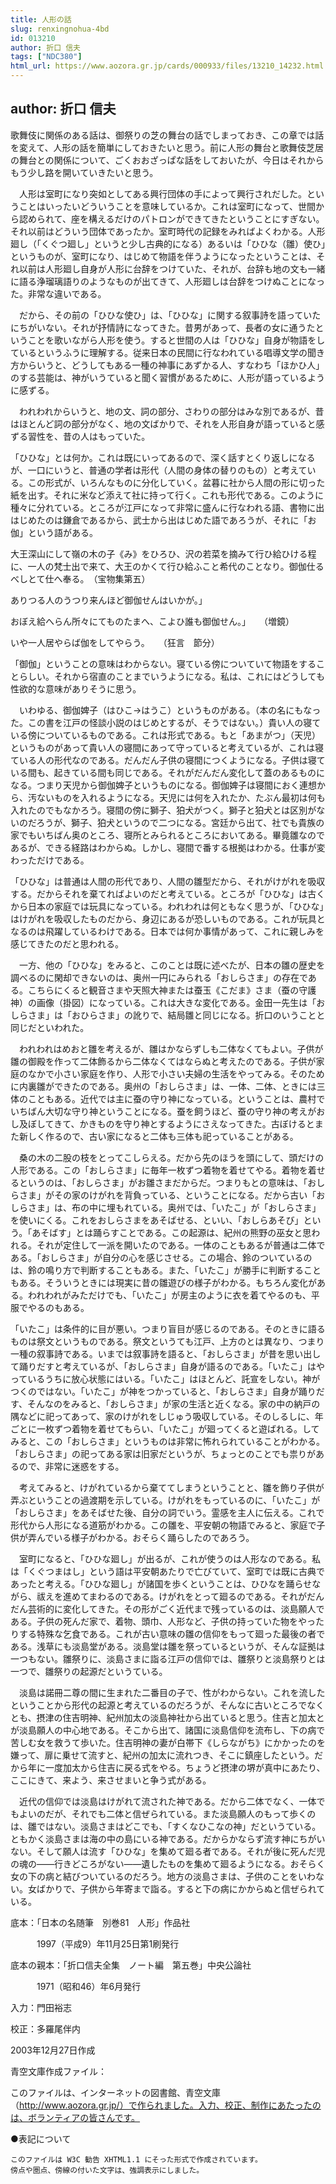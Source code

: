 ```yaml
---
title: 人形の話
slug: renxingnohua-4bd
id: 013210
author: 折口 信夫
tags: ["NDC380"]
html_url: https://www.aozora.gr.jp/cards/000933/files/13210_14232.html
---
```


## author: 折口 信夫

歌舞伎に関係のある話は、御祭りの芝の舞台の話でしまっておき、この章では話を変えて、人形の話を簡単にしておきたいと思う。前に人形の舞台と歌舞伎芝居の舞台との関係について、ごくおおざっぱな話をしておいたが、今日はそれからもう少し路を開いていきたいと思う。

　人形は室町になり突如としてある興行団体の手によって興行されだした。ということはいったいどういうことを意味しているか。これは室町になって、世間から認められて、座を構えるだけのパトロンができてきたということにすぎない。それ以前はどういう団体であったか。室町時代の記録をみればよくわかる。人形廻し（「くぐつ廻し」というと少し古典的になる）あるいは「ひひな（雛）使ひ」というものが、室町になり、はじめて物語を伴うようになったということは、それ以前は人形廻し自身が人形に台辞をつけていた、それが、台辞も地の文も一緒に語る浄瑠璃語りのようなものが出てきて、人形廻しは台辞をつけぬことになった。非常な違いである。

　だから、その前の「ひひな使ひ」は、「ひひな」に関する叙事詩を語っていたにちがいない。それが抒情詩になってきた。昔男があって、長者の女に通うたということを歌いながら人形を使う。すると世間の人は「ひひな」自身が物語をしているというふうに理解する。従来日本の民間に行なわれている唱導文学の聞き方からいうと、どうしてもある一種の神事にあずかる人、すなわち「ほかひ人」のする芸能は、神がいうていると聞く習慣があるために、人形が語っているように感ずる。

　われわれからいうと、地の文、詞の部分、さわりの部分はみな別であるが、昔はほとんど詞の部分がなく、地の文ばかりで、それを人形自身が語っていると感ずる習性を、昔の人はもっていた。

「ひひな」とは何か。これは既にいってあるので、深く話すとくり返しになるが、一口にいうと、普通の学者は形代（人間の身体の替りのもの）と考えている。この形式が、いろんなものに分化していく。盆暮に社から人間の形に切った紙を出す。それに米など添えて社に持って行く。これも形代である。このように種々に分れている。ところが江戸になって非常に盛んに行なわれる語、書物に出はじめたのは鎌倉であるから、武士から出はじめた語であろうが、それに「お伽」という語がある。


大王深山にして嶺の木の子《み》をひろひ、沢の若菜を摘みて行ひ給ひける程に、一人の梵士出で来て、大王のかくて行ひ給ふこと希代のことなり。御伽仕るべしとて仕へ奉る。　（宝物集第五）

ありつる人のうつり来んほど御伽せんはいかが。」

おぼえ給へらん所々にてものたまへ、こよひ誰も御伽せん。」　　（増鏡）

いや一人居やらば伽をしてやらう。　　（狂言　節分）



「御伽」ということの意味はわからない。寝ている傍についていて物語をすることらしい。それから宿直のことまでいうようになる。私は、これにはどうしても性欲的な意味がありそうに思う。

　いわゆる、御伽婢子（はひこ→はうこ）というものがある。（本の名にもなった。この書を江戸の怪談小説のはじめとするが、そうではない。）貴い人の寝ている傍についているものである。これは形式である。もと「あまがつ」（天児）というものがあって貴い人の寝間にあって守っていると考えているが、これは寝ている人の形代なのである。だんだん子供の寝間につくようになる。子供は寝ている間も、起きている間も同じである。それがだんだん変化して蓋のあるものになる。つまり天児から御伽婢子というものになる。御伽婢子は寝間におく連想から、汚ないものを入れるようになる。天児には何を入れたか、たぶん最初は何も入れたのでもなかろう。寝間の傍に獅子、狛犬がつく。獅子と狛犬とは区別がないのだろうが、獅子、狛犬というので二つになる。宮廷から出て、社でも貴族の家でもいちばん奥のところ、寝所とみられるところにおいてある。畢竟雛なのであるが、できる経路はわからぬ。しかし、寝間で番する根拠はわかる。仕事が変わっただけである。

「ひひな」は普通は人間の形代であり、人間の雛型だから、それがけがれを吸収する。だからそれを棄てればよいのだと考えている。ところが「ひひな」は古くから日本の家庭では玩具になっている。われわれは何ともなく思うが、「ひひな」はけがれを吸収したものだから、身辺にあるが恐しいものである。これが玩具となるのは飛躍しているわけである。日本では何か事情があって、これに親しみを感じてきたのだと思われる。

　一方、他の「ひひな」をみると、このことは既に述べたが、日本の雛の歴史を調べるのに閑却できないのは、奥州一円にみられる「おしらさま」の存在である。こちらにくると観音さまや天照大神または蚕玉《こだま》さま（蚕の守護神）の画像（掛図）になっている。これは大きな変化である。金田一先生は「おしらさま」は「おひらさま」の訛りで、結局雛と同じになる。折口のいうことと同じだといわれた。

　われわれはめおと雛を考えるが、雛はかならずしも二体なくてもよい。子供が雛の御殿を作って二体飾るから二体なくてはならぬと考えたのである。子供が家庭のなかで小さい家庭を作り、人形で小さい夫婦の生活をやってみる。そのために内裏雛ができたのである。奥州の「おしらさま」は、一体、二体、ときには三体のこともある。近代では主に蚕の守り神になっている。ということは、農村でいちばん大切な守り神ということになる。蚕を飼うほど、蚕の守り神の考えがおし及ぼしてきて、かきものを守り神とするようにさえなってきた。古ぼけるとまた新しく作るので、古い家になると二体も三体も祀っていることがある。

　桑の木の二股の枝をとってこしらえる。だから先のほうを頭にして、頭だけの人形である。この「おしらさま」に毎年一枚ずつ着物を着せてやる。着物を着せるというのは、「おしらさま」がお雛さまだからだ。つまりもとの意味は、「おしらさま」がその家のけがれを背負っている、ということになる。だから古い「おしらさま」は、布の中に埋もれている。奥州では、「いたこ」が「おしらさま」を使いにくる。これをおしらさまをあそばせる、といい、「おしらあそび」という。「あそばす」とは踊らすことである。この起源は、紀州の熊野の巫女と思われる。それが定住して一派を開いたのである。一体のこともあるが普通は二体である。「おしらさま」が自分の心を感じさせる。この場合、鈴のついているのは、鈴の鳴り方で判断することもある。また、「いたこ」が勝手に判断することもある。そういうときには現実に昔の雛遊びの様子がわかる。もちろん変化がある。われわれがみただけでも、「いたこ」が房主のように衣を着てやるのも、平服でやるのもある。

「いたこ」は条件的に目が悪い。つまり盲目が感じるのである。そのときに語るものは祭文というものである。祭文というても江戸、上方のとは異なり、つまり一種の叙事詩である。いまでは叙事詩を語ると、「おしらさま」が昔を思い出して踊りだすと考えているが、「おしらさま」自身が語るのである。「いたこ」はやっているうちに放心状態にはいる。「いたこ」はほとんど、託宣をしない。神がつくのではない。「いたこ」が神をつかっていると、「おしらさま」自身が踊りだす、そんなのをみると、「おしらさま」が家の生活と近くなる。家の中の納戸の隅などに祀ってあって、家のけがれをしじゅう吸収している。そのしるしに、年ごとに一枚ずつ着物を着せてもらい、「いたこ」が廻ってくると遊ばれる。してみると、この「おしらさま」というものは非常に怖れられていることがわかる。「おしらさま」の祀ってある家は旧家だというが、ちょっとのことでも祟りがあるので、非常に迷惑をする。

　考えてみると、けがれているから棄ててしまうということと、雛を飾り子供が弄ぶということの過渡期を示している。けがれをもっているのに、「いたこ」が「おしらさま」をあそばせた後、自分の詞でいう。霊感を主人に伝える。これで形代から人形になる道筋がわかる。この雛を、平安朝の物語でみると、家庭で子供が弄んでいる様子がわかる。おそらく踊らしたのであろう。

　室町になると、「ひひな廻し」が出るが、これが使うのは人形なのである。私は「くぐつまはし」という語は平安朝あたりで亡びていて、室町では既に古典であったと考える。「ひひな廻し」が諸国を歩くということは、ひひなを踊らせながら、祓えを進めてまわるのである。けがれをとって廻るのである。それがだんだん芸術的に変化してきた。その形がごく近代まで残っているのは、淡島願人である。子供の死んだ家で、着物、頭巾、人形など、子供の持っていた物をやったりする特殊な乞食である。これが古い意味の雛の信仰をもって廻った最後の者である。浅草にも淡島堂がある。淡島堂は雛を祭っているというが、そんな証拠は一つもない。雛祭りに、淡島さまに詣る江戸の信仰では、雛祭りと淡島祭りとは一つで、雛祭りの起源だというている。

　淡島は諾冊二尊の間に生まれた二番目の子で、性がわからない。これを流したということから形代の起源と考えているのだろうが、そんなに古いところでなくとも、摂津の住吉明神、紀州加太の淡島神社から出ていると思う。住吉と加太とが淡島願人の中心地である。そこから出て、諸国に淡島信仰を流布し、下の病で苦しむ女を救うて歩いた。住吉明神の妻が白帯下《しらながち》にかかったのを嫌って、扉に乗せて流すと、紀州の加太に流れつき、そこに鎮座したという。だから年に一度加太から住吉に戻る式をやる。ちょうど摂津の堺が真中にあたり、ここにきて、来よう、来させまいと争う式がある。

　近代の信仰では淡島はけがれて流された神である。だから二体でなく、一体でもよいのだが、それでも二体と信ぜられている。また淡島願人のもって歩くのは、雛ではない。淡島さまはどこでも、「すくなひこなの神」だというている。ともかく淡島さまは海の中の島にいる神である。だからかならず流す神にちがいない。そして願人は流す「ひひな」を集めて廻る者である。それが後に死んだ児の魂の――行きどころがない――遺したものを集めて廻るようになる。おそらく女の下の病と結びついているのだろう。地方の淡島さまは、子供のことをいわない。女ばかりで、子供から年寄まで詣る。すると下の病にかからぬと信ぜられている。













底本：「日本の名随筆　別巻81　人形」作品社


　　　1997（平成9）年11月25日第1刷発行

底本の親本：「折口信夫全集　ノート編　第五巻」中央公論社

　　　1971（昭和46）年6月発行

入力：門田裕志

校正：多羅尾伴内

2003年12月27日作成

青空文庫作成ファイル：

このファイルは、インターネットの図書館、青空文庫（http://www.aozora.gr.jp/）で作られました。入力、校正、制作にあたったのは、ボランティアの皆さんです。











●表記について


	このファイルは W3C 勧告 XHTML1.1 にそった形式で作成されています。
	傍点や圏点、傍線の付いた文字は、強調表示にしました。